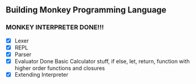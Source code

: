 ## Building Monkey Programming Language

### MONKEY INTERPRETER DONE!!!

- [X] Lexer
- [X] REPL
- [X] Parser
- [X] Evaluator Done
    Basic Calculator stuff, if else, let, return, function with higher order functions and closures
- [X] Extending Interpreter

